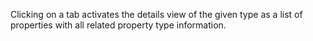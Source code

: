 Clicking on a tab activates the details view of the given type as a list of properties with all related property type information.
